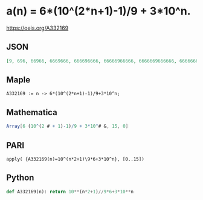# a\(n\) \= 6\*\(10^\(2\*n\+1\)\-1\)/9 \+ 3\*10^n\.
https://oeis.org/A332169
## JSON
```JSON
[9, 696, 66966, 6669666, 666696666, 66666966666, 6666669666666, 666666696666666, 66666666966666666, 6666666669666666666, 666666666696666666666, 66666666666966666666666, 6666666666669666666666666, 666666666666696666666666666, 66666666666666966666666666666, 6666666666666669666666666666666]
```
## Maple
```Maple
A332169 := n -> 6*(10^(2*n+1)-1)/9+3*10^n;
```
## Mathematica
```Mathematica
Array[6 (10^(2 # + 1)-1)/9 + 3*10^# &, 15, 0]
```
## PARI
```PARI
apply( {A332169(n)=10^(n*2+1)\9*6+3*10^n}, [0..15])
```
## Python
```Python
def A332169(n): return 10**(n*2+1)//9*6+3*10**n
```
